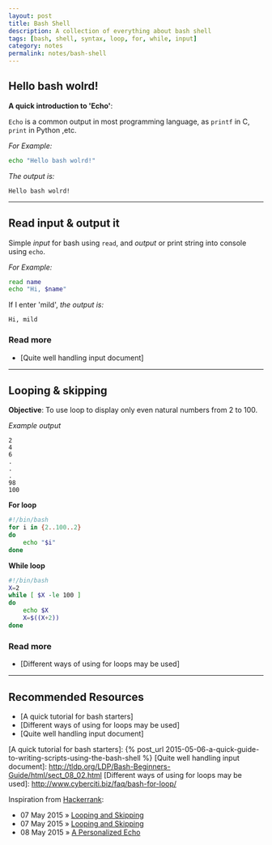 ```yaml
---
layout: post
title: Bash Shell
description: A collection of everything about bash shell
tags: [bash, shell, syntax, loop, for, while, input]
category: notes
permalink: notes/bash-shell
---
```


## Hello bash wolrd!

**A quick introduction to 'Echo'**:

`Echo` is a common output in most programming language, as `printf` in C, `print` in Python ,etc.

*For Example:*

```bash
echo "Hello bash wolrd!"
```

*The output is:*

```
Hello bash wolrd!
```

---

## Read input & output it

Simple *input* for bash using `read`, and *output* or print string into console using `echo`.

*For Example:*

```bash
read name
echo "Hi, $name"
```

If I enter 'mild', *the output is:*

```
Hi, mild
```

### Read more

- [Quite well handling input document]

---

## Looping & skipping
**Objective**: To use loop to display only even natural numbers from 2 to 100.

*Example output*

```
2
4
6
.
.
.
98
100  
```

**For loop**

```bash
#!/bin/bash
for i in {2..100..2}
do
    echo "$i"
done
```

**While loop**

```bash
#!/bin/bash
X=2
while [ $X -le 100 ]
do
    echo $X
    X=$((X+2))
done
```

### Read more

- [Different ways of using for loops may be used]

---


## Recommended Resources

- [A quick tutorial for bash starters]
- [Different ways of using for loops may be used]
- [Quite well handling input document]

[A quick tutorial for bash starters]: {% post_url 2015-05-06-a-quick-guide-to-writing-scripts-using-the-bash-shell %}
[Quite well handling input document]: http://tldp.org/LDP/Bash-Beginners-Guide/html/sect_08_02.html
[Different ways of using for loops may be used]: http://www.cyberciti.biz/faq/bash-for-loop/

Inspiration from [Hackerrank](https://www.hackerrank.com):

- 07 May 2015 &raquo; [Looping and Skipping]
- 07 May 2015 &raquo; [Looping and Skipping]
- 08 May 2015 &raquo; [A Personalized Echo]

[Let's Echo]: https://www.hackerrank.com/challenges/bash-tutorials-lets-echo
[Looping and Skipping]: https://www.hackerrank.com/challenges/bash-tutorials---looping-and-skipping
[A Personalized Echo]: https://www.hackerrank.com/challenges/bash-tutorials---a-personalized-echo
